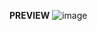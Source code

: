 **PREVIEW**
![image](https://github.com/user-attachments/assets/fed3ba5f-6751-4621-b86c-8a836e3c2cae)

